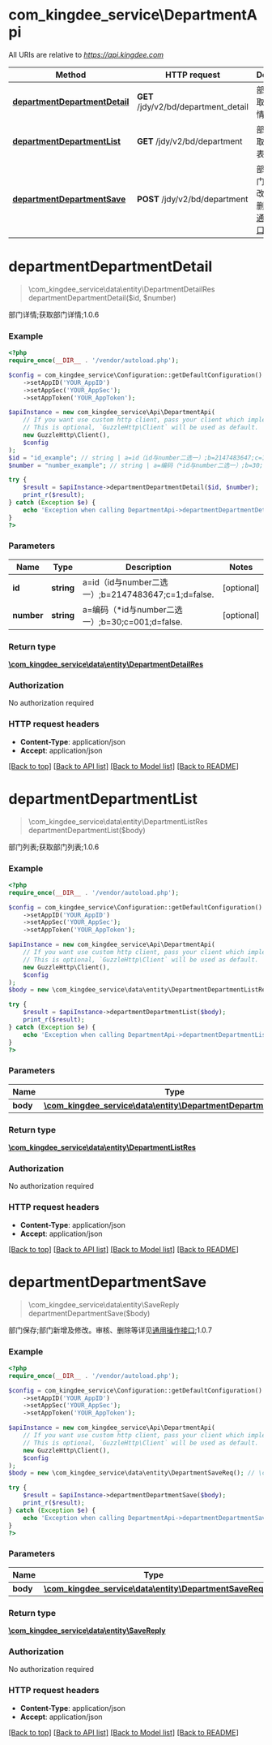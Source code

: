 # com_kingdee_service\DepartmentApi

All URIs are relative to *https://api.kingdee.com*

Method | HTTP request | Description
------------- | ------------- | -------------
[**departmentDepartmentDetail**](DepartmentApi.md#departmentDepartmentDetail) | **GET** /jdy/v2/bd/department_detail | 部门详情;获取部门详情;1.0.6
[**departmentDepartmentList**](DepartmentApi.md#departmentDepartmentList) | **GET** /jdy/v2/bd/department | 部门列表;获取部门列表;1.0.6
[**departmentDepartmentSave**](DepartmentApi.md#departmentDepartmentSave) | **POST** /jdy/v2/bd/department | 部门保存;部门新增及修改。审核、删除等详见[通用操作接口](https://open.jdy.com/#/files/api/detail?index&#x3D;2&amp;categrayId&#x3D;3cc8ee9a663e11eda5c84b5d383a2b93&amp;id&#x3D;9e804b8c712511eda0b39f724d124b07);1.0.7


# **departmentDepartmentDetail**
> \com_kingdee_service\data\entity\DepartmentDetailRes departmentDepartmentDetail($id, $number)

部门详情;获取部门详情;1.0.6

### Example
```php
<?php
require_once(__DIR__ . '/vendor/autoload.php');

$config = com_kingdee_service\Configuration::getDefaultConfiguration()
    ->setAppID('YOUR_AppID')
    ->setAppSec('YOUR_AppSec');
    ->setAppToken('YOUR_AppToken');

$apiInstance = new com_kingdee_service\Api\DepartmentApi(
    // If you want use custom http client, pass your client which implements `GuzzleHttp\ClientInterface`.
    // This is optional, `GuzzleHttp\Client` will be used as default.
    new GuzzleHttp\Client(),
    $config
);
$id = "id_example"; // string | a=id（id与number二选一）;b=2147483647;c=1;d=false.
$number = "number_example"; // string | a=编码（*id与number二选一）;b=30;c=001;d=false.

try {
    $result = $apiInstance->departmentDepartmentDetail($id, $number);
    print_r($result);
} catch (Exception $e) {
    echo 'Exception when calling DepartmentApi->departmentDepartmentDetail: ', $e->getMessage(), PHP_EOL;
}
?>
```

### Parameters

Name | Type | Description  | Notes
------------- | ------------- | ------------- | -------------
 **id** | **string**| a&#x3D;id（id与number二选一）;b&#x3D;2147483647;c&#x3D;1;d&#x3D;false. | [optional]
 **number** | **string**| a&#x3D;编码（*id与number二选一）;b&#x3D;30;c&#x3D;001;d&#x3D;false. | [optional]

### Return type

[**\com_kingdee_service\data\entity\DepartmentDetailRes**](../Model/DepartmentDetailRes.md)

### Authorization

No authorization required

### HTTP request headers

 - **Content-Type**: application/json
 - **Accept**: application/json

[[Back to top]](#) [[Back to API list]](../../README.md#documentation-for-api-endpoints) [[Back to Model list]](../../README.md#documentation-for-models) [[Back to README]](../../README.md)

# **departmentDepartmentList**
> \com_kingdee_service\data\entity\DepartmentListRes departmentDepartmentList($body)

部门列表;获取部门列表;1.0.6

### Example
```php
<?php
require_once(__DIR__ . '/vendor/autoload.php');

$config = com_kingdee_service\Configuration::getDefaultConfiguration()
    ->setAppID('YOUR_AppID')
    ->setAppSec('YOUR_AppSec');
    ->setAppToken('YOUR_AppToken');

$apiInstance = new com_kingdee_service\Api\DepartmentApi(
    // If you want use custom http client, pass your client which implements `GuzzleHttp\ClientInterface`.
    // This is optional, `GuzzleHttp\Client` will be used as default.
    new GuzzleHttp\Client(),
    $config
);
$body = new \com_kingdee_service\data\entity\DepartmentDepartmentListReq(); // \com_kingdee_service\data\entity\DepartmentDepartmentListReq | 

try {
    $result = $apiInstance->departmentDepartmentList($body);
    print_r($result);
} catch (Exception $e) {
    echo 'Exception when calling DepartmentApi->departmentDepartmentList: ', $e->getMessage(), PHP_EOL;
}
?>
```

### Parameters

Name | Type | Description  | Notes
------------- | ------------- | ------------- | -------------
 **body** | [**\com_kingdee_service\data\entity\DepartmentDepartmentListReq**](../Model/DepartmentDepartmentListReq.md)|  | [optional]

### Return type

[**\com_kingdee_service\data\entity\DepartmentListRes**](../Model/DepartmentListRes.md)

### Authorization

No authorization required

### HTTP request headers

 - **Content-Type**: application/json
 - **Accept**: application/json

[[Back to top]](#) [[Back to API list]](../../README.md#documentation-for-api-endpoints) [[Back to Model list]](../../README.md#documentation-for-models) [[Back to README]](../../README.md)

# **departmentDepartmentSave**
> \com_kingdee_service\data\entity\SaveReply departmentDepartmentSave($body)

部门保存;部门新增及修改。审核、删除等详见[通用操作接口](https://open.jdy.com/#/files/api/detail?index=2&categrayId=3cc8ee9a663e11eda5c84b5d383a2b93&id=9e804b8c712511eda0b39f724d124b07);1.0.7

### Example
```php
<?php
require_once(__DIR__ . '/vendor/autoload.php');

$config = com_kingdee_service\Configuration::getDefaultConfiguration()
    ->setAppID('YOUR_AppID')
    ->setAppSec('YOUR_AppSec');
    ->setAppToken('YOUR_AppToken');

$apiInstance = new com_kingdee_service\Api\DepartmentApi(
    // If you want use custom http client, pass your client which implements `GuzzleHttp\ClientInterface`.
    // This is optional, `GuzzleHttp\Client` will be used as default.
    new GuzzleHttp\Client(),
    $config
);
$body = new \com_kingdee_service\data\entity\DepartmentSaveReq(); // \com_kingdee_service\data\entity\DepartmentSaveReq | 

try {
    $result = $apiInstance->departmentDepartmentSave($body);
    print_r($result);
} catch (Exception $e) {
    echo 'Exception when calling DepartmentApi->departmentDepartmentSave: ', $e->getMessage(), PHP_EOL;
}
?>
```

### Parameters

Name | Type | Description  | Notes
------------- | ------------- | ------------- | -------------
 **body** | [**\com_kingdee_service\data\entity\DepartmentSaveReq**](../Model/DepartmentSaveReq.md)|  |

### Return type

[**\com_kingdee_service\data\entity\SaveReply**](../Model/SaveReply.md)

### Authorization

No authorization required

### HTTP request headers

 - **Content-Type**: application/json
 - **Accept**: application/json

[[Back to top]](#) [[Back to API list]](../../README.md#documentation-for-api-endpoints) [[Back to Model list]](../../README.md#documentation-for-models) [[Back to README]](../../README.md)

